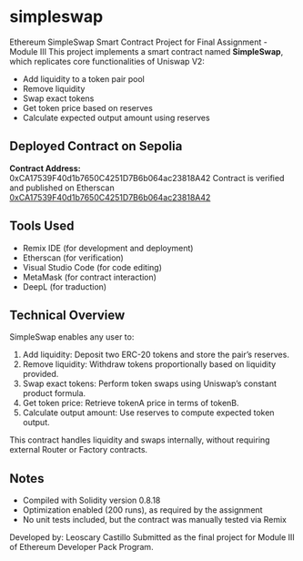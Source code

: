 # simpleswap
Ethereum SimpleSwap Smart Contract Project for Final Assignment - Module III
This project implements a smart contract named **SimpleSwap**, which replicates core functionalities of Uniswap V2:
- Add liquidity to a token pair pool
- Remove liquidity
- Swap exact tokens
- Get token price based on reserves
- Calculate expected output amount using reserves

## Deployed Contract on Sepolia

**Contract Address:**  
0xCA17539F40d1b7650C4251D7B6b064ac23818A42
Contract is verified and published on Etherscan
[0xCA17539F40d1b7650C4251D7B6b064ac23818A42](https://sepolia.etherscan.io/address/0xCA17539F40d1b7650C4251D7B6b064ac23818A42#code)

## Tools Used

- Remix IDE (for development and deployment)
- Etherscan (for verification)
- Visual Studio Code (for code editing)
- MetaMask (for contract interaction)
- DeepL (for traduction)
  
## Technical Overview

SimpleSwap enables any user to:

1. Add liquidity: Deposit two ERC-20 tokens and store the pair’s reserves.
2. Remove liquidity: Withdraw tokens proportionally based on liquidity provided.
3. Swap exact tokens: Perform token swaps using Uniswap’s constant product formula.
4. Get token price: Retrieve tokenA price in terms of tokenB.
5. Calculate output amount: Use reserves to compute expected token output.

This contract handles liquidity and swaps internally, without requiring external Router or Factory contracts.

## Notes

- Compiled with Solidity version 0.8.18
- Optimization enabled (200 runs), as required by the assignment
- No unit tests included, but the contract was manually tested via Remix

Developed by: Leoscary Castillo
Submitted as the final project for Module III of Ethereum Developer Pack Program.
